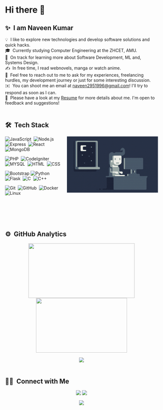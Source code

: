 # Hi there 👋

## ✨&nbsp; I am Naveen Kumar

💡 &nbsp;I like to explore new technologies and develop software solutions and quick hacks.\
🎓 &nbsp;Currently studying Computer Engineering at the ZHCET, AMU.\
🌱 &nbsp;On track for learning more about Software Development, ML and, Systems Design.\
✍️ &nbsp;In free time, I read webnovels, manga or watch anime.\
💬 &nbsp;Feel free to reach out to me to ask for my experiences, freelancing hurdles, my development journey or just for some interesting discussion.\
✉️ &nbsp;You can shoot me an email at naveen2951996@gmail.com! I'll try to respond as soon as I can.\
📄 &nbsp;Please have a look at my [Resume](https://drive.google.com/file/d/1Sr3M4vz9d4-ElsyTUgYX_s1J1fQw7Apc/view?usp=sharing) for more details about me. I'm open to feedback and suggestions!

<p style="margin-bottom:50px"></p>

## 🛠 &nbsp;Tech Stack

<div style="padding-bottom:50px; margin-bottom:50px">
<div>
<img alt="Night Coding" src="https://raw.githubusercontent.com/AVS1508/AVS1508/master/assets/Night-Coding.gif" align="right"/>
</div>

![JavaScript](https://img.shields.io/badge/-JavaScript-05122A?style=flat&logo=javascript)&nbsp;
![Node.js](https://img.shields.io/badge/-Node.js-05122A?style=flat&logo=node.js)&nbsp;
![Express](https://img.shields.io/badge/-Express.js-05122A?style=flat&logo=express)&nbsp;
![React](https://img.shields.io/badge/-React-05122A?style=flat&logo=react)&nbsp;
![MongoDB](https://img.shields.io/badge/-MongoDB-05122A?style=flat&logo=mongodb)&nbsp;

![PHP](https://img.shields.io/badge/-PHP-05122A?style=flat&logo=php)&nbsp;
![CodeIgniter](https://img.shields.io/badge/-CodeIgniter-05122A?style=flat&logo=codeigniter)&nbsp;
![MYSQL](https://img.shields.io/badge/-MYSQL-05122A?style=flat&logo=mysql)&nbsp;
![HTML](https://img.shields.io/badge/-HTML-05122A?style=flat&logo=HTML5)&nbsp;
![CSS](https://img.shields.io/badge/-CSS-05122A?style=flat&logo=CSS3&logoColor=1572B6)&nbsp;

![Bootstrap](https://img.shields.io/badge/-Bootstrap-05122A?style=flat&logo=bootstrap&logoColor=563D7C)
![Python](https://img.shields.io/badge/-Python-05122A?style=flat&logo=python)&nbsp;
![Flask](https://img.shields.io/badge/-Flask-05122A?style=flat&logo=flask)&nbsp;
![C](https://img.shields.io/badge/-C-05122A?style=flat&logo=C&logoColor=A8B9CC)&nbsp;
![C++](https://img.shields.io/badge/-C++-05122A?style=flat&logo=C%2B%2B&logoColor=00599C)&nbsp;

![Git](https://img.shields.io/badge/-Git-05122A?style=flat&logo=git)&nbsp;
![GitHub](https://img.shields.io/badge/-GitHub-05122A?style=flat&logo=github)&nbsp;
![Docker](https://img.shields.io/badge/-Docker-05122A?style=flat&logo=docker)&nbsp;
![Linux](https://img.shields.io/badge/-Linux-05122A?style=flat&logo=linux)&nbsp;

</div>

<p style="margin-bottom:50px"></p>

## ⚙️ &nbsp;GitHub Analytics

<p align="center">
<img align="center" src="https://github-readme-stats.vercel.app/api?username=naveen-ku&show_icons=true&theme=dracula"  height="180px" width="350px"/>
<img align="center" src="https://github-readme-stats.vercel.app/api/top-langs/?username=naveen-ku&theme=dracula&layout=compact"  height="180px" width="300px"/>
</p>

<p align="center">
<img align="center" src="https://github-readme-streak-stats.herokuapp.com/?user=naveen-ku&theme=dracula"  height="180px"/>
</p>

<p style="margin-bottom:50px"></p>

## 🤝🏻 &nbsp;Connect with Me

<p align="center">
<a href="https://www.linkedin.com/in/naveen-kumar-0529a6175/"><img src="https://img.shields.io/badge/-Naveen%20Kumar-0077B5?style=flat&logo=Linkedin&logoColor=white"/></a>
<a href="mailto:naveen2951996@gmaail.com"><img src="https://img.shields.io/badge/-naveen2951996@gmail.com-D14836?style=flat&logo=Gmail&logoColor=white"/></a>

</p>

<p align="center">
<img src="https://visitor-badge.glitch.me/badge?page_id=naveen-ku.naveen-ku" />
</p>
